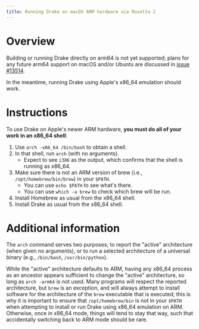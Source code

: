 ```yaml
---
title: Running Drake on macOS ARM hardware via Rosetta 2
---
```


# Overview

Building or running Drake directly on arm64 is not yet supported; plans
for any future arm64 support on macOS and/or Ubuntu are discussed in
[issue #13514](https://github.com/RobotLocomotion/drake/issues/13514).

In the meantime, running Drake using Apple's x86_64 emulation should work.

# Instructions

To use Drake on Apple's newer ARM hardware, **you must do all of your work in
an x86_64 shell**:

1. Use ``arch -x86_64 /bin/bash`` to obtain a shell.
1. In that shell, run ``arch`` (with no arguments).
   * Expect to see ``i386`` as the output, which confirms that the shell is
     running as x86_64.
1. Make sure there is not an ARM version of brew
   (i.e., ``/opt/homebrew/bin/brew``) in your ``$PATH``.
   * You can use ``echo $PATH`` to see what's there.
   * You can use ``which -a brew`` to check which brew will be run.
1. Install Homebrew as usual from the x86_64 shell.
1. Install Drake as usual from the x86_64 shell.

# Additional information

The ``arch`` command serves two purposes; to report the "active" architecture
(when given no arguments), or to run a selected architecture of a universal
binary (e.g., ``/bin/bash``, ``/usr/bin/python``).

While the "active" architecture defaults to ARM, having any x86_64 process as
an ancestor appears sufficient to change the "active" architecture, so long as
``arch -arm64`` is not used. Many programs will respect the reported
architecture, but ``brew`` is an exception, and will always attempt to install
software for the architecture of the ``brew`` executable that is executed; this
is why it is important to ensure that ``/opt/homebrew/bin`` is not in your
``$PATH`` when attempting to install or run Drake using x86_64 emulation on
ARM. Otherwise, once in x86_64 mode, things will tend to stay that way, such
that accidentally switching back to ARM mode should be rare.
